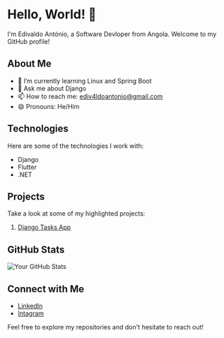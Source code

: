 # Hello, World! 👋

I'm Edivaldo António, a Software Devloper from Angola. Welcome to my GitHub profile!

## About Me

- 🌱 I’m currently learning Linux and Spring Boot
- 💬 Ask me about Django
- 📫 How to reach me: ediv4ldoantonio@gmail.com
- 😄 Pronouns: He/Him

## Technologies

Here are some of the technologies I work with:

- Django
- Flutter
- .NET

## Projects

Take a look at some of my highlighted projects:

1. [Django Tasks App](https://github.com/ediv4ldoantonio/tasks-app-django.git)

## GitHub Stats

![Your GitHub Stats](https://github-readme-stats.vercel.app/api?username=ediv4ldoantonio&show_icons=true&theme=radical)

## Connect with Me

- [LinkedIn](https://www.linkedin.com/in/edivaldo-ant%C3%B3nio-215612286/)
- [Intagram](https://www.instagram.com/ediv4ldoantonio/)

Feel free to explore my repositories and don't hesitate to reach out!
